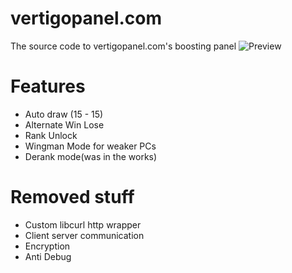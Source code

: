 # vertigopanel.com
The source code to vertigopanel.com's boosting panel
![Preview](https://cdn.discordapp.com/attachments/774094559730860052/850976021733179402/chrome_SrF0t74Ou3.png)

# Features
- Auto draw (15 - 15)
- Alternate Win Lose
- Rank Unlock
- Wingman Mode for weaker PCs
- Derank mode(was in the works)

# Removed stuff
- Custom libcurl http wrapper
- Client server communication
- Encryption
- Anti Debug
